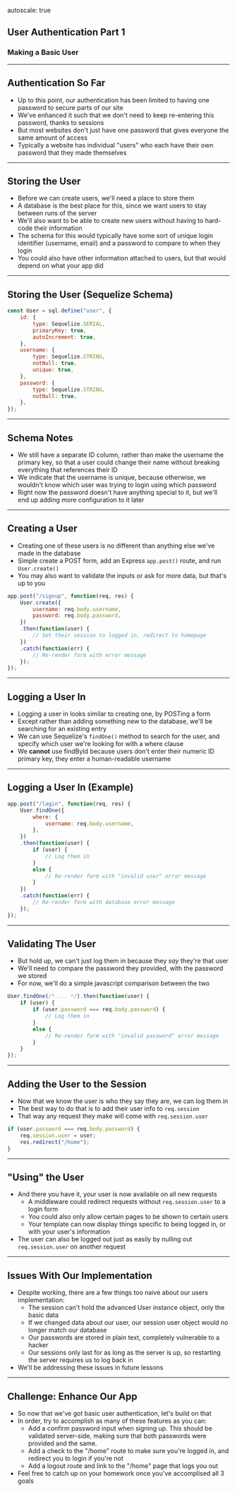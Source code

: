autoscale: true

## User Authentication Part 1
### Making a Basic User

---

## Authentication So Far

* Up to this point, our authentication has been limited to having one password to secure parts of our site
* We've enhanced it such that we don't need to keep re-entering this password, thanks to sessions
* But most websites don't just have one password that gives everyone the same amount of access
* Typically a website has individual "users" who each have their own password that they made themselves

---

## Storing the User

* Before we can create users, we'll need a place to store them
* A database is the best place for this, since we want users to stay between runs of the server
* We'll also want to be able to create new users without having to hard-code their information
* The schema for this would typically have some sort of unique login identifier (username, email) and a password to compare to when they login
* You could also have other information attached to users, but that would depend on what your app did

---

## Storing the User (Sequelize Schema)

```js
const User = sql.define("user", {
	id: {
		type: Sequelize.SERIAL,
		primaryKey: true,
		autoIncrement: true,
	},
	username: {
		type: Sequelize.STRING,
		notNull: true,
		unique: true,
	},
	password: {
		type: Sequelize.STRING,
		notNull: true,
	},
});
```

---

## Schema Notes

* We still have a separate ID column, rather than make the username the primary key, so that a user could change their name without breaking everything that references their ID
* We indicate that the username is unique, because otherwise, we wouldn't know which user was trying to login using which password
* Right now the password doesn't have anything special to it, but we'll end up adding more configuration to it later

---

## Creating a User

* Creating one of these users is no different than anything else we've made in the database
* Simple create a POST form, add an Express `app.post()` route, and run `User.create()`
* You may also want to validate the inputs or ask for more data, but that's up to you

```js
app.post("/signup", function(req, res) {
	User.create({
		username: req.body.username,
		password: req.body.password,
	})
	.then(function(user) {
		// Set their session to logged in, redirect to homepage
	})
	.catch(function(err) {
		// Re-render form with error message
	});
});
```

---

## Logging a User In

* Logging a user in looks similar to creating one, by POSTing a form
* Except rather than adding something new to the database, we'll be searching for an existing entry
* We can use Sequelize's `findOne()` method to search for the user, and specify which user we're looking for with a where clause
* We **cannot** use findById because users don't enter their numeric ID primary key, they enter a human-readable username

---

## Logging a User In (Example)

```js
app.post("/login", function(req, res) {
	User.findOne({
		where: {
			username: req.body.username,
		},
	})
	.then(function(user) {
		if (user) {
			// Log them in
		}
		else {
			// Re-render form with "invalid user" error message
		}
	})
	.catch(function(err) {
		// Re-render form with database error message
	});
});
```

---

## Validating The User

* But hold up, we can't just log them in because they _say_ they're that user
* We'll need to compare the password they provided, with the password we stored
* For now, we'll do a simple javascript comparison between the two

```js
User.findOne(/* ... */).then(function(user) {
	if (user) {
		if (user.password === req.body.password) {
			// Log them in
		}
		else {
			// Re-render form with "invalid password" error message
		}
	}
});
```

---

## Adding the User to the Session

* Now that we know the user is who they say they are, we can log them in
* The best way to do that is to add their user info to `req.session`
* That way any request they make will come with `req.session.user`

```js
if (user.password === req.body.password) {
	req.session.user = user;
	res.redirect("/home");
}
```

---

## "Using" the User

* And there you have it, your user is now available on all new requests
	* A middleware could redirect requests without `req.session.user` to a login form
	* You could also only allow certain pages to be shown to certain users
	* Your template can now display things specific to being logged in, or with your user's information
* The user can also be logged out just as easily by nulling out `req.session.user` on another request

---

## Issues With Our Implementation

* Despite working, there are a few things too naive about our users implementation:
	* The session can't hold the advanced User instance object, only the basic data
	* If we changed data about our user, our session user object would no longer match our database
	* Our passwords are stored in plain text, completely vulnerable to a hacker
	* Our sessions only last for as long as the server is up, so restarting the server requires us to log back in
* We'll be addressing these issues in future lessons

---

## Challenge: Enhance Our App

* So now that we've got basic user authentication, let's build on that
* In order, try to accomplish as many of these features as you can:
	* Add a confirm password input when signing up. This should be validated server-side, making sure that both passwords were provided and the same.
	* Add a check to the "/home" route to make sure you're logged in, and redirect you to login if you're not
	* Add a logout route and link to the "/home" page that logs you out
* Feel free to catch up on your homework once you've accomplised all 3 goals
